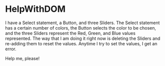 # HelpWithDOM

I have a Select statement, a Button, and three Sliders. The Select statement 
has a certain number of colors, the Button selects the color to be chosen, 
and the three Sliders represent the Red, Green, and Blue values represented. 
The way that I am doing it right now is deleting the Sliders and re-adding 
them to reset the values. Anytime I try to set the values, I get an error. 

Help me, please!

